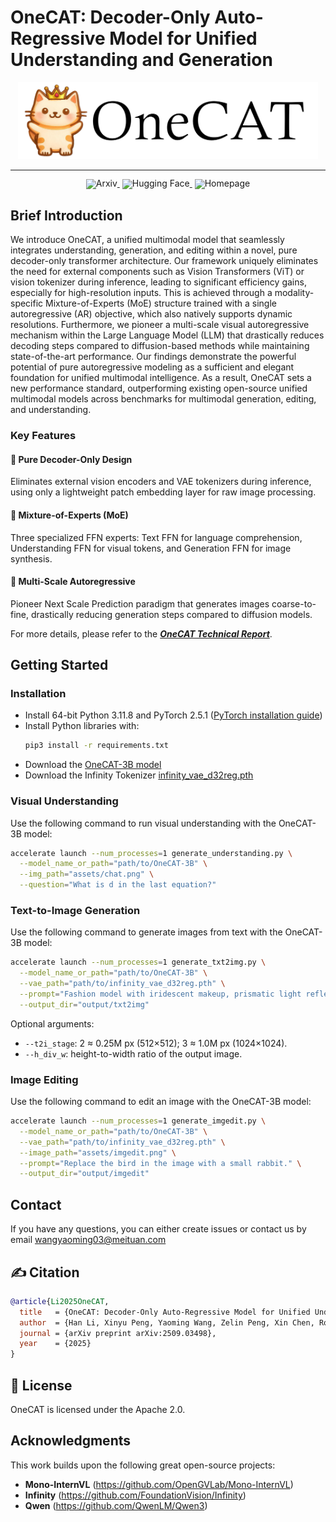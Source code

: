 # OneCAT: Decoder-Only Auto-Regressive Model for Unified Understanding and Generation

<div align="center">
  <img src="assets/banner.png" width="480" alt="onecat" />
</div>
<hr>

<div align="center" style="line-height: 1;">
  <a href="https://arxiv.org/abs/2509.03498" target="_blank" style="margin: 2px;">
    <img alt="Arxiv" src="https://img.shields.io/badge/OneCAT-Paper-red?logo=arxiv&logoColor=red"  fill-opacity="1" style="display: inline-block; vertical-align: middle;"/>
  </a>
  <a href="https://huggingface.co/onecat-ai/OneCAT-3B" target="_blank" style="margin: 2px;">
    <img alt="Hugging Face" src="https://img.shields.io/badge/%F0%9F%A4%97%20OneCAT-Model-yellow" style="display: inline-block; vertical-align: middle;"/>
  </a>
  <a href="https://onecat-ai.github.io/" target="_blank" style="margin: 2px;">
    <img alt="Homepage" src="https://img.shields.io/badge/🏠 OneCAT-Homepage-0A66C2?logoColor=white" style="display: inline-block; vertical-align: middle;"/>
  </a>
</div>




## Brief Introduction
We introduce OneCAT, a unified multimodal model that seamlessly integrates understanding, generation, and editing within a novel, pure decoder-only transformer architecture. Our framework uniquely eliminates the need for external components such as Vision Transformers (ViT) or vision tokenizer during inference, leading to significant efficiency gains, especially for high-resolution
inputs. This is achieved through a modality-specific Mixture-of-Experts (MoE) structure trained with a single autoregressive (AR) objective, which also natively supports dynamic resolutions. Furthermore, we pioneer a multi-scale visual autoregressive mechanism within the Large Language Model (LLM) that drastically reduces decoding steps compared to diffusion-based methods while maintaining state-of-the-art performance. Our findings demonstrate the powerful potential of pure autoregressive modeling as a sufficient and elegant foundation for unified multimodal intelligence. As a result, OneCAT sets a new performance standard, outperforming existing open-source unified multimodal models across benchmarks for multimodal generation, editing, and understanding.

### Key Features

#### 🌟 Pure Decoder-Only Design

Eliminates external vision encoders and VAE tokenizers during inference, using only a lightweight patch embedding layer for raw image processing.


#### 🌟 Mixture-of-Experts (MoE)

Three specialized FFN experts: Text FFN for language comprehension, Understanding FFN for visual tokens, and Generation FFN for image synthesis.

#### 🌟 Multi-Scale Autoregressive
Pioneer Next Scale Prediction paradigm that generates images coarse-to-fine, drastically reducing generation steps compared to diffusion models.

For more details, please refer to the [***OneCAT Technical Report***](https://arxiv.org/abs/2509.03498).



## Getting Started

### Installation

- Install 64-bit Python 3.11.8 and PyTorch 2.5.1 ([PyTorch installation guide](https://pytorch.org))
- Install Python libraries with:  
  ```bash
  pip3 install -r requirements.txt
  ```
- Download the [OneCAT-3B model](https://huggingface.co/onecat-ai/OneCAT-3B)
- Download the Infinity Tokenizer [infinity_vae_d32reg.pth](https://huggingface.co/FoundationVision/Infinity/resolve/main/infinity_vae_d32reg.pth?download=true) 


### Visual Understanding

Use the following command to run visual understanding with the OneCAT-3B model:

```bash
accelerate launch --num_processes=1 generate_understanding.py \
  --model_name_or_path="path/to/OneCAT-3B" \
  --img_path="assets/chat.png" \
  --question="What is d in the last equation?"
```

### Text-to-Image Generation

Use the following command to generate images from text with the OneCAT-3B model:

```bash
accelerate launch --num_processes=1 generate_txt2img.py \
  --model_name_or_path="path/to/OneCAT-3B" \
  --vae_path="path/to/infinity_vae_d32reg.pth" \
  --prompt="Fashion model with iridescent makeup, prismatic light reflections, high-fashion studio setting." \
  --output_dir="output/txt2img"
```

Optional arguments:
- `--t2i_stage`: 2 ≈ 0.25M px (512×512); 3 ≈ 1.0M px (1024×1024).
- `--h_div_w`: height-to-width ratio of the output image.

### Image Editing

Use the following command to edit an image with the OneCAT-3B model:

```bash
accelerate launch --num_processes=1 generate_imgedit.py \
  --model_name_or_path="path/to/OneCAT-3B" \
  --vae_path="path/to/infinity_vae_d32reg.pth" \
  --image_path="assets/imgedit.png" \
  --prompt="Replace the bird in the image with a small rabbit." \
  --output_dir="output/imgedit"
```


## Contact
If you have any questions, you can either create issues or contact us by email wangyaoming03@meituan.com


## ✍️ Citation

```bibtex
@article{Li2025OneCAT,
  title   = {OneCAT: Decoder-Only Auto-Regressive Model for Unified Understanding and Generation},
  author  = {Han Li, Xinyu Peng, Yaoming Wang, Zelin Peng, Xin Chen, Rongxiang Weng, Jingang Wang, Xunliang Cai, Wenrui Dai, Hongkai Xiong},
  journal = {arXiv preprint arXiv:2509.03498},
  year    = {2025}
}
```

## 📜 License
OneCAT is licensed under the Apache 2.0.

## Acknowledgments

This work builds upon the following great open-source projects:
- **Mono-InternVL** (https://github.com/OpenGVLab/Mono-InternVL)
- **Infinity** (https://github.com/FoundationVision/Infinity)
- **Qwen** (https://github.com/QwenLM/Qwen3)
